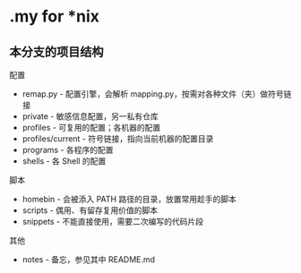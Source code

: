 # \.my for \*nix

## 本分支的项目结构

配置

- remap.py - 配置引擎，会解析 mapping.py，按需对各种文件（夹）做符号链接
- private - 敏感信息配置，另一私有仓库
- profiles - 可复用的配置；各机器的配置
- profiles/current - 符号链接，指向当前机器的配置目录
- programs  - 各程序的配置
- shells - 各 Shell 的配置

脚本

- homebin - 会被添入 PATH 路径的目录，放置常用趁手的脚本
- scripts - 偶用、有留存复用价值的脚本
- snippets - 不能直接使用，需要二次编写的代码片段

其他

- notes - 备忘，参见其中 README.md
